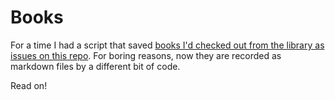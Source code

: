 # Books

For a time I had a script that saved [books I'd checked out from the
library as issues on this repo](https://github.com/kjell/books/issues).
For boring reasons, now they are recorded as markdown files by a
different bit of code.

Read on!
